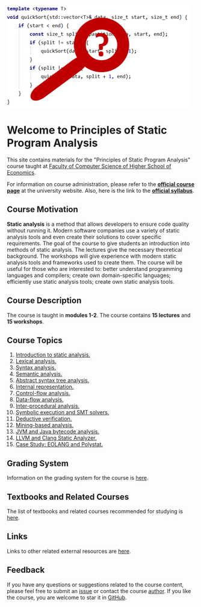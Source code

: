 ![Logo](image.png)

# Welcome to Principles of Static Program Analysis

This site contains materials for the "Principles of Static Program Analysis" course taught at
[Faculty of Computer Science of Higher School of Economics](https://cs.hse.ru/en/).

For information on course administration, please refer to the
__[official course page](http://wiki.cs.hse.ru/SPA_2022)__ at the university website.
Also, here is the link to the __[official syllabus](https://www.hse.ru/edu/courses/749544907)__.

## Course Motivation

__Static analysis__ is a method that allows developers to ensure code quality without running it.
Modern software companies use a variety of static analysis tools and even create their solutions
to cover specific requirements. 
The goal of the course to give students an introduction into methods of static analysis.
The lectures give the necessary theoretical background.
The workshops will give experience with modern static
analysis tools and frameworks used to create them. 
The course will be useful for those who are interested to:
better understand programming languages and compilers;
create own domain-specific languages;
efficiently use static analysis tools;
create own static analysis tools.

## Course Description

The course is taught in __modules 1-2__.
The course contains __15 lectures__ and __15 workshops__.

## Course Topics

1.  [Introduction to static analysis.](lectures/01/index.md)
2.  [Lexical analysis.](lectures/02/index.md)
3.  [Syntax analysis.](lectures/03/index.md)
4.  [Semantic analysis.](lectures/04/index.md)
5.  [Abstract syntax tree analysis.](lectures/05/index.md)
6.  [Internal representation.](lectures/06/index.md)
7.  [Control-flow analysis.](lectures/07/index.md)
8.  [Data-flow analysis.](lectures/08/index.md)
9.  [Inter-procedural analysis.](lectures/09/index.md)
10. [Symbolic execution and SMT solvers.](lectures/10/index.md)
11. [Deductive verification.](lectures/11/index.md)
12. [Mining-based analysis.](lectures/12/index.md)
13. [JVM and Java bytecode analysis.](lectures/13/index.md)
14. [LLVM and Clang Static Analyzer.](lectures/14/index.md)
15. [Case Study: EOLANG and Polystat.](lectures/15/index.md)

## Grading System

Information on the grading system for the course is [here](grades.md).

## Textbooks and Related Courses

The list of textbooks and related courses recommended for studying is [here](books.md).

## Links

Links to other related external resources are [here](links.md).

## Feedback

If you have any questions or suggestions related to the course content, please feel free to submit
an [issue](https://github.com/andrewt0301/static-analysis-course/issues)
or contact the course [author](https://github.com/andrewt0301).
If you like the course, you are welcome to star it in
[GitHub](https://github.com/andrewt0301/static-analysis-course).
